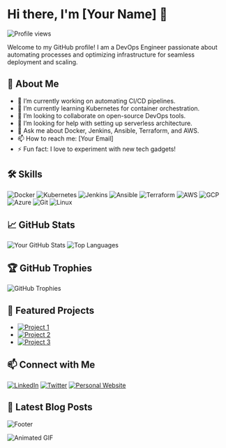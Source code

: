 # Hi there, I'm [Your Name] 👋

![Profile views](https://komarev.com/ghpvc/?username=[YourGitHubUsername]&style=flat-square)

Welcome to my GitHub profile! I am a DevOps Engineer passionate about automating processes and optimizing infrastructure for seamless deployment and scaling.

## 🚀 About Me
- 🔭 I’m currently working on automating CI/CD pipelines.
- 🌱 I’m currently learning Kubernetes for container orchestration.
- 👯 I’m looking to collaborate on open-source DevOps tools.
- 🤔 I’m looking for help with setting up serverless architecture.
- 💬 Ask me about Docker, Jenkins, Ansible, Terraform, and AWS.
- 📫 How to reach me: [Your Email]
- ⚡ Fun fact: I love to experiment with new tech gadgets!

## 🛠️ Skills
![Docker](https://img.shields.io/badge/-Docker-000?&logo=Docker&logoColor=white&style=for-the-badge)
![Kubernetes](https://img.shields.io/badge/-Kubernetes-000?&logo=Kubernetes&logoColor=white&style=for-the-badge)
![Jenkins](https://img.shields.io/badge/-Jenkins-000?&logo=Jenkins&logoColor=white&style=for-the-badge)
![Ansible](https://img.shields.io/badge/-Ansible-000?&logo=Ansible&logoColor=white&style=for-the-badge)
![Terraform](https://img.shields.io/badge/-Terraform-000?&logo=Terraform&logoColor=white&style=for-the-badge)
![AWS](https://img.shields.io/badge/-AWS-000?&logo=Amazon-AWS&logoColor=white&style=for-the-badge)
![GCP](https://img.shields.io/badge/-GCP-000?&logo=Google-Cloud&logoColor=white&style=for-the-badge)
![Azure](https://img.shields.io/badge/-Azure-000?&logo=Microsoft-Azure&logoColor=white&style=for-the-badge)
![Git](https://img.shields.io/badge/-Git-000?&logo=Git&logoColor=white&style=for-the-badge)
![Linux](https://img.shields.io/badge/-Linux-000?&logo=Linux&logoColor=white&style=for-the-badge)

## 📈 GitHub Stats
![Your GitHub Stats](https://github-readme-stats.vercel.app/api?username=[YourGitHubUsername]&show_icons=true&theme=radical&count_private=true)
![Top Languages](https://github-readme-stats.vercel.app/api/top-langs/?username=[YourGitHubUsername]&layout=compact&theme=radical)

## 🏆 GitHub Trophies
![GitHub Trophies](https://github-profile-trophy.vercel.app/?username=[YourGitHubUsername]&theme=onedark)

## 💼 Featured Projects
- [![Project 1](https://github-readme-stats.vercel.app/api/pin/?username=[YourGitHubUsername]&repo=[Project1]&theme=radical)](https://github.com/[YourGitHubUsername]/[Project1])
- [![Project 2](https://github-readme-stats.vercel.app/api/pin/?username=[YourGitHubUsername]&repo=[Project2]&theme=radical)](https://github.com/[YourGitHubUsername]/[Project2])
- [![Project 3](https://github-readme-stats.vercel.app/api/pin/?username=[YourGitHubUsername]&repo=[Project3]&theme=radical)](https://github.com/[YourGitHubUsername]/[Project3])

## 📫 Connect with Me
[![LinkedIn](https://img.shields.io/badge/-LinkedIn-0077B5?style=for-the-badge&logo=LinkedIn&logoColor=white)](https://www.linkedin.com/in/[YourLinkedInUsername]/)
[![Twitter](https://img.shields.io/badge/-Twitter-1DA1F2?style=for-the-badge&logo=Twitter&logoColor=white)](https://twitter.com/[YourTwitterUsername])
[![Personal Website](https://img.shields.io/badge/-Website-000000?style=for-the-badge&logo=About.me&logoColor=white)](https://[YourWebsite]/)

## 📝 Latest Blog Posts
<!-- BLOG-POST-LIST:START -->
<!-- BLOG-POST-LIST:END -->

![Footer](https://img.shields.io/badge/-Thank%20You%20for%20Visiting!-blue?style=for-the-badge&logo=smiley)

![Animated GIF](https://media.giphy.com/media/joV1k1sNOT5xC/giphy.gif)
